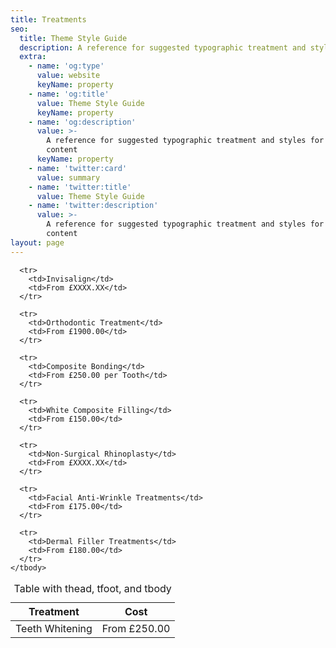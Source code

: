 ```yaml
---
title: Treatments
seo:
  title: Theme Style Guide
  description: A reference for suggested typographic treatment and styles for your content
  extra:
    - name: 'og:type'
      value: website
      keyName: property
    - name: 'og:title'
      value: Theme Style Guide
      keyName: property
    - name: 'og:description'
      value: >-
        A reference for suggested typographic treatment and styles for your
        content
      keyName: property
    - name: 'twitter:card'
      value: summary
    - name: 'twitter:title'
      value: Theme Style Guide
    - name: 'twitter:description'
      value: >-
        A reference for suggested typographic treatment and styles for your
        content
layout: page
---
```

<div class="responsive-table">
  <table>
      <caption>Table with thead, tfoot, and tbody</caption>
    <thead>
      <tr>
        <th>Treatment</th>
        <th>Cost</th>
      </tr>
    </thead>
    <tbody>
      <tr>
        <td>Teeth Whitening</td>
        <td>From £250.00</td>
      </tr>

      <tr>
        <td>Invisalign</td>
        <td>From £XXXX.XX</td>
      </tr>

      <tr>
        <td>Orthodontic Treatment</td>
        <td>From £1900.00</td>
      </tr>

      <tr>
        <td>Composite Bonding</td>
        <td>From £250.00 per Tooth</td>
      </tr>

      <tr>
        <td>White Composite Filling</td>
        <td>From £150.00</td>
      </tr>

      <tr>
        <td>Non-Surgical Rhinoplasty</td>
        <td>From £XXXX.XX</td>
      </tr>

      <tr>
        <td>Facial Anti-Wrinkle Treatments</td>
        <td>From £175.00</td>
      </tr>

      <tr>
        <td>Dermal Filler Treatments</td>
        <td>From £180.00</td>
      </tr>
    </tbody>
  </table>
</div>
